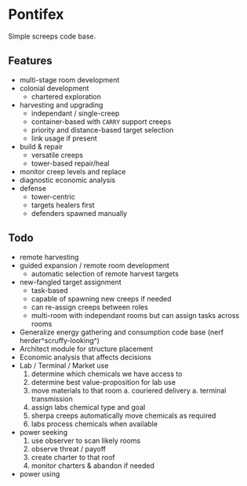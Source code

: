 # Pontifex
Simple screeps code base.

## Features
* multi-stage room development
* colonial development
	* chartered exploration
* harvesting and upgrading
	* independant / single-creep
	* container-based with `CARRY` support creeps
	* priority and distance-based target selection
	* link usage if present
* build & repair 
	* versatile creeps
	* tower-based repair/heal
* monitor creep levels and replace
* diagnostic economic analysis
* defense
	* tower-centric
	* targets healers first
	* defenders spawned manually
	
## Todo
* remote harvesting
* guided expansion / remote room development
  * automatic selection of remote harvest targets
* new-fangled target assignment
	* task-based
	* capable of spawning new creeps if needed
	* can re-assign creeps between roles
	* multi-room with independant rooms but can assign tasks across rooms
* Generalize energy gathering and consumption code base (nerf herder^scruffy-looking^)
* Architect module for structure placement
* Economic analysis that affects decisions
* Lab / Terminal / Market use
    1. determine which chemicals we have access to
    1. determine best value-proposition for lab use
    1. move materials to that room
        a. couriered delivery
        a. terminal transmission
    1. assign labs chemical type and goal
    1. sherpa creeps automatically move chemicals as required
    1. labs process chemicals when available
* power seeking 
    1. use observer to scan likely rooms
    1. observe threat / payoff
    1. create charter to that roof
    1. monitor charters & abandon if needed
* power using
    
    